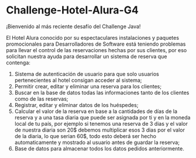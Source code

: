 # **Challenge-Hotel-Alura-G4**

¡Bienvenido al más reciente desafío del Challenge Java!

El Hotel Alura conocido por su espectaculares instalaciones y paquetes promocionales para Desarrolladores de Software está teniendo problemas para llevar el control de las reservaciones hechas por sus clientes, por eso solicitan nuestra ayuda para desarrollar un sistema de reserva que contenga:

1. Sistema de autenticación de usuario para que solo usuarios pertenecientes al hotel consigan acceder al sistema;
2. Permitir crear, editar y eliminar una reserva para los clientes;
3. Buscar en la base de datos todas las informaciones tanto de los clientes como de las reservas;
4. Registrar, editar y eliminar datos de los huéspedes;
5. Calcular el valor de la reserva en base a la cantidades de días de la reserva y a una tasa diaria que puede ser asignada por ti y en la moneda local de tu país, por ejemplo si tenemos una reserva de 3 dias y el valor de nuestra diaria son 20$ debemos multiplicar esos 3 dias por el valor de la diaria, lo que serian 60$, todo esto deberá ser hecho automaticamente y mostrado al usuario antes de guardar la reserva;
6. Base de datos para almacenar todos los datos pedidos anteriormente.